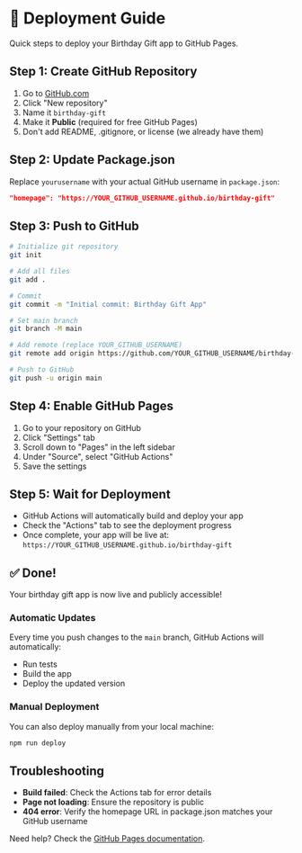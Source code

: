 # 🚀 Deployment Guide

Quick steps to deploy your Birthday Gift app to GitHub Pages.

## Step 1: Create GitHub Repository

1. Go to [GitHub.com](https://github.com)
2. Click "New repository"
3. Name it `birthday-gift`
4. Make it **Public** (required for free GitHub Pages)
5. Don't add README, .gitignore, or license (we already have them)

## Step 2: Update Package.json

Replace `yourusername` with your actual GitHub username in `package.json`:

```json
"homepage": "https://YOUR_GITHUB_USERNAME.github.io/birthday-gift"
```

## Step 3: Push to GitHub

```bash
# Initialize git repository
git init

# Add all files
git add .

# Commit
git commit -m "Initial commit: Birthday Gift App"

# Set main branch
git branch -M main

# Add remote (replace YOUR_GITHUB_USERNAME)
git remote add origin https://github.com/YOUR_GITHUB_USERNAME/birthday-gift.git

# Push to GitHub
git push -u origin main
```

## Step 4: Enable GitHub Pages

1. Go to your repository on GitHub
2. Click "Settings" tab
3. Scroll down to "Pages" in the left sidebar
4. Under "Source", select "GitHub Actions"
5. Save the settings

## Step 5: Wait for Deployment

- GitHub Actions will automatically build and deploy your app
- Check the "Actions" tab to see the deployment progress
- Once complete, your app will be live at:
  `https://YOUR_GITHUB_USERNAME.github.io/birthday-gift`

## ✅ Done!

Your birthday gift app is now live and publicly accessible! 

### Automatic Updates

Every time you push changes to the `main` branch, GitHub Actions will automatically:
- Run tests
- Build the app
- Deploy the updated version

### Manual Deployment

You can also deploy manually from your local machine:

```bash
npm run deploy
```

## Troubleshooting

- **Build failed**: Check the Actions tab for error details
- **Page not loading**: Ensure the repository is public
- **404 error**: Verify the homepage URL in package.json matches your GitHub username

Need help? Check the [GitHub Pages documentation](https://docs.github.com/en/pages).
